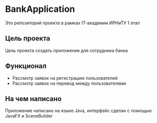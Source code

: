# BankApplication

Это репозиторий проекта в рамках IT-академии ИРНиТУ 1 этап

## Цель проекта

Цель проекта создать приложение для сотрудника банка

## Функционал

- Рассмотр заявок на регистрацию пользователей
- Рассмотр заявок на перевод между пользователями


## На чем написано

Приложение написано на языке Java, интерфейс сделан с помощью JavaFX и SceneBuilder
